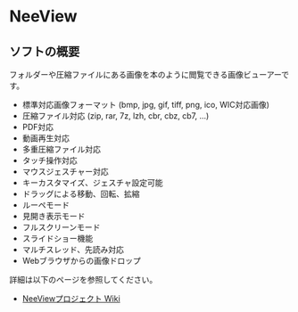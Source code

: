 # NeeView <VERSION/>

## ソフトの概要

  フォルダーや圧縮ファイルにある画像を本のように閲覧できる画像ビューアーです。  
  
  * 標準対応画像フォーマット (bmp, jpg, gif, tiff, png, ico, WIC対応画像)
  * 圧縮ファイル対応 (zip, rar, 7z, lzh, cbr, cbz, cb7, ...)
  * PDF対応
  * 動画再生対応
  * 多重圧縮ファイル対応
  * タッチ操作対応
  * マウスジェスチャー対応
  * キーカスタマイズ、ジェスチャ設定可能
  * ドラッグによる移動、回転、拡縮
  * ルーペモード
  * 見開き表示モード
  * フルスクリーンモード
  * スライドショー機能
  * マルチスレッド、先読み対応
  * Webブラウザからの画像ドロップ

<SUSIE/>

  詳細は以下のページを参照してください。
  
  * [NeeViewプロジェクト Wiki](https://bitbucket.org/neelabo/neeview/wiki/)

